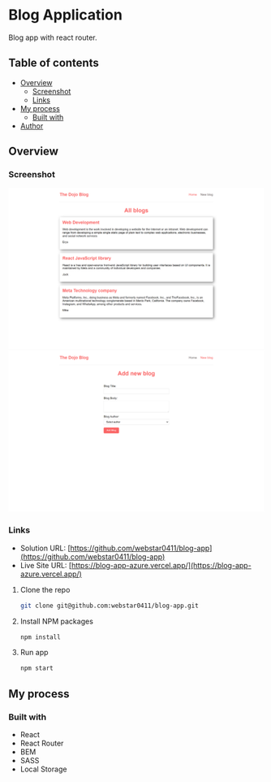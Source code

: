 # Blog Application

Blog app with react router.

## Table of contents

- [Overview](#overview)
  - [Screenshot](#screenshot)
  - [Links](#links)
- [My process](#my-process)
  - [Built with](#built-with)
- [Author](#author)

## Overview

### Screenshot

![](./screenshots/blogs.png)
![](./screenshots/create-blogs.png)

### Links

- Solution URL: [https://github.com/webstar0411/blog-app](https://github.com/webstar0411/blog-app)
- Live Site URL: [https://blog-app-azure.vercel.app/](https://blog-app-azure.vercel.app/)

1. Clone the repo

   ```sh
   git clone git@github.com:webstar0411/blog-app.git
   ```

2. Install NPM packages

   ```sh
   npm install
   ```

3. Run app

   ```sh
   npm start
   ```

## My process

### Built with

- React
- React Router
- BEM
- SASS
- Local Storage
